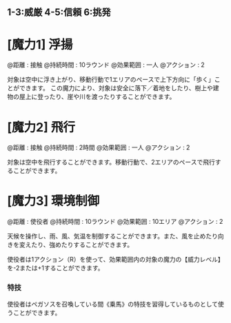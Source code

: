 ## 1-3:威厳	4-5:信頼	6:挑発

# [魔力1] 浮揚

@距離 : 接触	@持続時間 : 10ラウンド	@効果範囲 : 一人	@アクション : 2

対象は空中に浮き上がり、移動行動で1エリアのペースで上下方向に「歩く」ことができます。
この魔力により、対象は安全に落下／着地をしたり、樹上や建物の屋上に登ったり、崖や川を渡ったりすることができます。

# [魔力2] 飛行

@距離 : 接触	@持続時間 : 2時間	@効果範囲 : 一人	@アクション : 2

対象は空中を飛行することができます。移動行動で、2エリアのペースで飛行することができます。

# [魔力3] 環境制御

@距離 : 使役者	@持続時間 : 10ラウンド	@効果範囲 : 10エリア	@アクション : 2

天候を操作し、雨、風、気温を制御することができます。また、風を止めたり向きを変えたり、強めたりすることができます。

使役者は1アクション（R）を使って、効果範囲内の対象の魔力の【威力レベル】を-2または+1することができます。

### 特技

使役者はペガソスを召喚している間《乗馬》の特技を習得しているものとして使うことができます。
